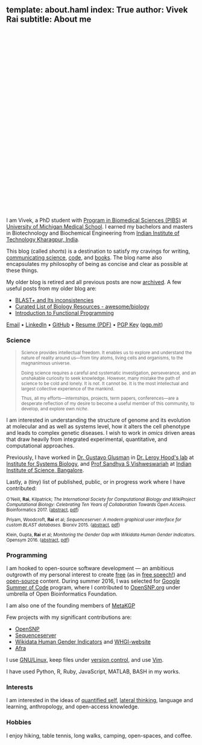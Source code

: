 template: about.haml
index: True
author: Vivek Rai
subtitle: About me
---

<div style="margin: 0 auto; width:12vh; height:12vh; border-radius:50%;
background-image:url('images/me.jpg'); background-position: center center;
background-size: cover;"> </div>

I am Vivek, a PhD student with [Program in Biomedical Sciences (PIBS)](https://medicine.umich.edu/medschool/education/phd-programs/phd-admissions)
at [University of Michigan Medical
School](https://medicine.umich.edu/medschool/). I earned my bachelors and masters in
Biotechnology and Biochemical Engineering from [Indian Institute of Technology
Kharagpur, India](http://iitkgp.ac.in).

This blog (called *shorts*) is
a destination to satisfy my cravings for writing, [communicating
science](/science.html), [code](/programming.html), and [books](books.html).
The blog name also encapsulates my philosophy of being as concise and clear as
possible at these things.

My older blog is retired and all previous posts are now
[archived](/old/index.html). A few useful posts from my older blog are:

* [BLAST+ and Its inconsistencies](https://raivivek.in/old/blog/blast-and-its-inconsistencies.html)
* [Curated List of Biology Resources - awesome/biology](https://raivivek.in/old/blog/curated-list-of-biology-resources.html)
* [Introduction to Functional Programming](https://raivivek.in/old/blog/introduction-to-functional-programming.html)

[Email](mailto:mail@raivivek.in) • [LinkedIn](https://www.linkedin.com/in/vivek-rai) • [GitHub](http://github.com/raivivek) • [Resume (PDF)](https://github.com/raivivek/resume/raw/master/resume.pdf) • [PGP Key](/gpg.key) ([pgp.mit](https://pgp.mit.edu/pks/lookup?op=get&search=0x3D8880E3484134D3))

### Science

<small> <blockquote> Science provides intellectual freedom. It enables us to
explore and understand the nature of reality around us—from tiny atoms, living
cells and organisms, to the magnanimous universe. 

Doing science requires a careful and systematic investigation, perseverance, and
an unshakable curiosity to seek knowledge. However, many mistake the path of
science to be cold and lonely. It is not. It cannot be. It is the most
intellectual and largest collective experience of the mankind. 

Thus, all my efforts—internships, projects, term papers, conferences—are
a desperate reflection of my desire to become a useful member of this community,
to develop, and explore own *niche*. </blockquote> </small>

I am interested in understanding the structure of genome and its evolution at
molecular and as well as systems level, how it alters the cell phenotype and
leads to complex genetic diseases. I wish to work in *omics* driven areas that
draw heavily from integrated experimental, quantitative, and computational
approaches.

Previously, I have worked in [Dr. Gustavo
Glusman](https://www.systemsbiology.org/bio/gustavo-glusman-phd/) in [Dr. Leroy
Hood's lab](https://www.systemsbiology.org/people/faculty/hood-lab/) at
[Institute for Systems Biology](https://systemsbiology.org), and [Prof Sandhya
S Vishweswariah](http://mrdg.iisc.ernet.in/sandhyav/) at [Indian Institute of
Science, Bangalore](http://www.iisc.ac.in/).

Lastly, a (tiny) list of published, public, or in progress work where I have
contributed:

<div class="divider"> </div>

<small>

O'Neill, **Rai**, Kilpatrick; *The International Society for Computational
Biology and WikiProject Computational Biology: Celebrating Ten Years of
Collaboration Towards Open Access.* Bioinformatics 2017.
([abstract](https://doi.org/10.1093/bioinformatics/btx388), [pdf](https://academic.oup.com/bioinformatics/article-pdf/doi/10.1093/bioinformatics/btx388/17744260/btx388.pdf))

Priyam, Woodcroft, **Rai** et al; *Sequenceserver: A modern graphical user
interface for custom BLAST databases.* Biorxiv
2015. ([abstract](http://www.biorxiv.org/content/early/2015/11/27/033142),
      [pdf](http://www.biorxiv.org/content/biorxiv/early/2015/11/27/033142.full.pdf))

Klein, Gupta, **Rai** et al; *Monitoring the Gender Gap with Wikidata
Human Gender Indicators*.  Opensym 2016.
([abstract](http://www.opensym.org/2016/08/16/monitoring-the-gender-gap-with-wikidata-human-gender-indicators/),
[pdf](http://whgi.wmflabs.org/monitoring-gender-gap.pdf))

</small>

<div class="divider"> </div>


### Programming

I am hooked to open-source software development — an ambitious outgrowth of my
personal interest to create [free](https://www.gnu.org/philosophy/free-sw.html)
(as in [free speech!](http://c2.com/cgi/wiki?FreeAsInBeer)) and
[open-source](http://c2.com/cgi/wiki?OpenSource) content. During summer 2016,
I was selected for [Google Summer of Code](https://summerofcode.withgoogle.com)
program, where I contributed to [OpenSNP.org](https://opensnp.org) under umbrella of Open
Bioinformatics Foundation.

I am also one of the founding members of [MetaKGP](http://wiki.metakgp.org)

Few projects with my significant contributions are:

* [OpenSNP](https://opensnp.org)
* [Sequenceserver](https://github.com/wurlmab/sequenceserver)
* [Wikidata Human Gender Indicators](http://whgi.wmflabs.org/) and [WHGI-website](https://github.com/hargup/WIGI-website)
* [Afra](https://github.com/wurlmab/afra)

I use [GNU/Linux](https://www.debian.org/releases/squeeze/i386/ch01s02.html.en),
keep files under [version control](https://git-scm.com/), and use [Vim](http://vim.org).

I have used Python, R, Ruby, JavaScript, MATLAB, BASH in my works.

### Interests

I am interested in the ideas of [quantified
self](https://en.wikipedia.org/wiki/Quantified_Self), [lateral
thinking](https://en.wikipedia.org/wiki/Lateral_thinking), language and
learning, anthropology, and open-access knowledge.

### Hobbies

I enjoy hiking, table tennis, long walks, camping, open-spaces, and coffee.
